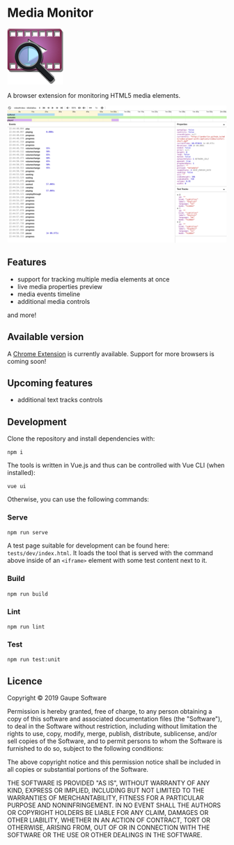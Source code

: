 # Media Monitor

![Media Monitor Icon](images/icon.png)

A browser extension for monitoring HTML5 media elements.

![Screenshot](images/screenshot_1280x800.png)

## Features
* support for tracking multiple media elements at once
* live media properties preview
* media events timeline
* additional media controls

and more!

## Available version
A [Chrome Extension](https://chrome.google.com/webstore/detail/media-monitor/jhmldnninjninhlnofnkoijkdkakelco) is currently available. Support for more browsers is coming soon!

## Upcoming features

* additional text tracks controls

## Development

Clone the repository and install dependencies with:

```
npm i
```

The tools is written in Vue.js and thus can be controlled with Vue CLI (when installed):

```
vue ui
```

Otherwise, you can use the following commands:

### Serve

```
npm run serve
```

A test page suitable for development can be found here: `tests/dev/index.html`.
It loads the tool that is served with the command above inside of an `<iframe>` element with some test content next to it.

### Build

```
npm run build
```

### Lint

```
npm run lint
```

### Test

```
npm run test:unit
```

## Licence

Copyright &copy; 2019 Gaupe Software

Permission is hereby granted, free of charge, to any person obtaining a copy
of this software and associated documentation files (the "Software"), to deal
in the Software without restriction, including without limitation the rights
to use, copy, modify, merge, publish, distribute, sublicense, and/or sell
copies of the Software, and to permit persons to whom the Software is
furnished to do so, subject to the following conditions:

The above copyright notice and this permission notice shall be included in all
copies or substantial portions of the Software.

THE SOFTWARE IS PROVIDED "AS IS", WITHOUT WARRANTY OF ANY KIND, EXPRESS OR
IMPLIED, INCLUDING BUT NOT LIMITED TO THE WARRANTIES OF MERCHANTABILITY,
FITNESS FOR A PARTICULAR PURPOSE AND NONINFRINGEMENT. IN NO EVENT SHALL THE
AUTHORS OR COPYRIGHT HOLDERS BE LIABLE FOR ANY CLAIM, DAMAGES OR OTHER
LIABILITY, WHETHER IN AN ACTION OF CONTRACT, TORT OR OTHERWISE, ARISING FROM,
OUT OF OR IN CONNECTION WITH THE SOFTWARE OR THE USE OR OTHER DEALINGS IN THE
SOFTWARE.